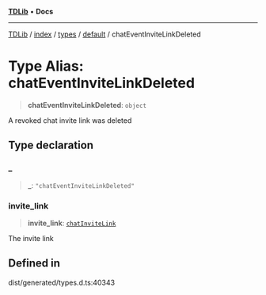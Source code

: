 [**TDLib**](../../../../../../README.md) • **Docs**

***

[TDLib](../../../../../../modules.md) / [index](../../../../../README.md) / [types](../../../README.md) / [default](../README.md) / chatEventInviteLinkDeleted

# Type Alias: chatEventInviteLinkDeleted

> **chatEventInviteLinkDeleted**: `object`

A revoked chat invite link was deleted

## Type declaration

### \_

> **\_**: `"chatEventInviteLinkDeleted"`

### invite\_link

> **invite\_link**: [`chatInviteLink`](chatInviteLink-1.md)

The invite link

## Defined in

dist/generated/types.d.ts:40343
